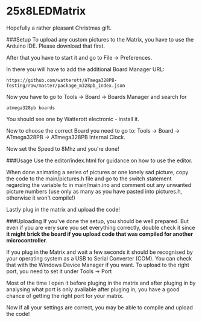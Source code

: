 # 25x8LEDMatrix
Hopefully a rather pleasant Christmas gift.

###Setup
To upload any custom pictures to the Matrix, you have to use the 
Arduino IDE. Please download that first.

After that you have to start it and go to File -> Preferences.

In there you will have to add the additional Board Manager URL:

    https://github.com/watterott/ATmega328PB-Testing/raw/master/package_m328pb_index.json
    
Now you have to go to Tools -> Board -> Boards Manager
and search for

    atmega328pb boards

You should see one by Watterott electronic - install it.

Now to choose the correct Board you need to go to:
Tools -> Board -> ATmega328PB -> ATmega328PB Internal Clock.

Now set the Speed to 8Mhz and you're done!


###Usage
Use the editor/index.html for guidance on how to use the editor.

When done animating a series of pictures or one lonely sad picture,
copy the code to the main/pictures.h file and go to the
switch statement regarding the variable fc in main/main.ino and
comment out any unwanted picture numbers (use only as many as you
have pasted into pictures.h, otherwise it won't compile!)

Lastly plug in the matrix and upload the code!


###Uploading
If you've done the setup, you should be well prepared.
But even if you are very sure you set everything correctly, double
check it since **it might brick the board if you upload code that
was compiled for another microcontroller**.

If you plug in the Matrix and wait a few seconds it should be recognised
by your operating system as a USB to Serial Converter (COM).
You can check that with the Windows Device Manager if you want.
To upload to the right port, you need to set it under Tools -> Port

Most of the time I open it before pluging in the matrix and after
pluging in by analysing what port is only available after pluging in,
you have a good chance of getting the right port for your matrix.

Now if all your settings are correct, you may be able to compile
and upload the code!